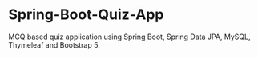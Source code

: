 # Spring-Boot-Quiz-App
MCQ based quiz application using Spring Boot, Spring Data JPA, MySQL, Thymeleaf and Bootstrap 5.
